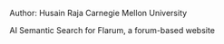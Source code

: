 Author: 
Husain Raja
Carnegie Mellon University

AI Semantic Search for Flarum, a forum-based website